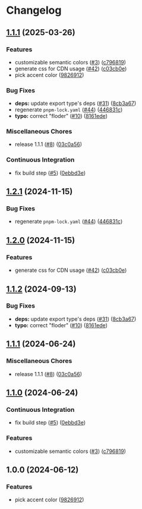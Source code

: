 # Changelog

## [1.1.1](https://github.com/Liumingxun/daisyui/compare/v1.2.1...v1.1.1) (2025-03-26)


### Features

* customizable semantic colors ([#3](https://github.com/Liumingxun/daisyui/issues/3)) ([c796819](https://github.com/Liumingxun/daisyui/commit/c7968197356714931fab27b970d90783c6719a7a))
* generate css for CDN usage ([#42](https://github.com/Liumingxun/daisyui/issues/42)) ([c03cb0e](https://github.com/Liumingxun/daisyui/commit/c03cb0e6eafc3d20c9d85c38a671a937d93a64c8))
* pick accent color ([9826912](https://github.com/Liumingxun/daisyui/commit/982691251f7fe2e19a669d00c3a00a14e36ff040))


### Bug Fixes

* **deps:** update export type's deps ([#31](https://github.com/Liumingxun/daisyui/issues/31)) ([8cb3a67](https://github.com/Liumingxun/daisyui/commit/8cb3a672173460e0fa3e4001cbcccb266f88d036))
* regenerate `pnpm-lock.yaml` ([#44](https://github.com/Liumingxun/daisyui/issues/44)) ([446831c](https://github.com/Liumingxun/daisyui/commit/446831c7f3d17334b2e3a0f8d7ffb0d3c9706306))
* **typo:** correct "floder" ([#10](https://github.com/Liumingxun/daisyui/issues/10)) ([8161ede](https://github.com/Liumingxun/daisyui/commit/8161edea01be235237db551459008164ff091247))


### Miscellaneous Chores

* release 1.1.1 ([#8](https://github.com/Liumingxun/daisyui/issues/8)) ([03c0a56](https://github.com/Liumingxun/daisyui/commit/03c0a561dc9ff87491c053bda9f3985bff764d15))


### Continuous Integration

* fix build step ([#5](https://github.com/Liumingxun/daisyui/issues/5)) ([0ebbd3e](https://github.com/Liumingxun/daisyui/commit/0ebbd3eca7605e14f60205a8f8987dc4c623c72e))

## [1.2.1](https://github.com/catppuccin/daisyui/compare/v1.2.0...v1.2.1) (2024-11-15)


### Bug Fixes

* regenerate `pnpm-lock.yaml` ([#44](https://github.com/catppuccin/daisyui/issues/44)) ([446831c](https://github.com/catppuccin/daisyui/commit/446831c7f3d17334b2e3a0f8d7ffb0d3c9706306))

## [1.2.0](https://github.com/catppuccin/daisyui/compare/v1.1.2...v1.2.0) (2024-11-15)


### Features

* generate css for CDN usage ([#42](https://github.com/catppuccin/daisyui/issues/42)) ([c03cb0e](https://github.com/catppuccin/daisyui/commit/c03cb0e6eafc3d20c9d85c38a671a937d93a64c8))

## [1.1.2](https://github.com/catppuccin/daisyui/compare/v1.1.1...v1.1.2) (2024-09-13)


### Bug Fixes

* **deps:** update export type's deps ([#31](https://github.com/catppuccin/daisyui/issues/31)) ([8cb3a67](https://github.com/catppuccin/daisyui/commit/8cb3a672173460e0fa3e4001cbcccb266f88d036))
* **typo:** correct "floder" ([#10](https://github.com/catppuccin/daisyui/issues/10)) ([8161ede](https://github.com/catppuccin/daisyui/commit/8161edea01be235237db551459008164ff091247))

## [1.1.1](https://github.com/catppuccin/daisyui/compare/v1.1.0...v1.1.1) (2024-06-24)


### Miscellaneous Chores

* release 1.1.1 ([#8](https://github.com/catppuccin/daisyui/issues/8)) ([03c0a56](https://github.com/catppuccin/daisyui/commit/03c0a561dc9ff87491c053bda9f3985bff764d15))

## [1.1.0](https://github.com/catppuccin/daisyui/compare/v1.0.0...v1.1.0) (2024-06-24)

### Continuous Integration

* fix build step ([#5](https://github.com/catppuccin/daisyui/issues/5)) ([0ebbd3e](https://github.com/catppuccin/daisyui/commit/0ebbd3eca7605e14f60205a8f8987dc4c623c72e))

### Features

* customizable semantic colors ([#3](https://github.com/catppuccin/daisyui/issues/3)) ([c796819](https://github.com/catppuccin/daisyui/commit/c7968197356714931fab27b970d90783c6719a7a))

## 1.0.0 (2024-06-12)


### Features

* pick accent color ([9826912](https://github.com/catppuccin/daisyui/commit/982691251f7fe2e19a669d00c3a00a14e36ff040))
